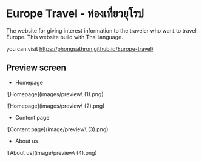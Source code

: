# Europe Travel - ท่องเที่ยวยุโรป
The website for giving interest information to the traveler who want to travel Europe. This website build with Thai language. 

you can visit https://phongsathron.github.io/Europe-travel/
## Preview screen
- Homepage

![Homepage](images/preview\ (1).png)

![Homepage](images/preview\ (2).png)

- Content page

![Content page](image/preview\ (3).png)

- About us

![About us](image/preview\ (4).png)
